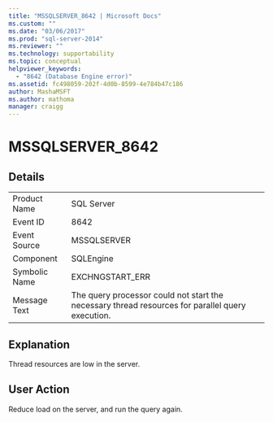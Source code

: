 ```yaml
---
title: "MSSQLSERVER_8642 | Microsoft Docs"
ms.custom: ""
ms.date: "03/06/2017"
ms.prod: "sql-server-2014"
ms.reviewer: ""
ms.technology: supportability
ms.topic: conceptual
helpviewer_keywords: 
  - "8642 (Database Engine error)"
ms.assetid: fc498059-202f-4d0b-8599-4e784b47c186
author: MashaMSFT
ms.author: mathoma
manager: craigg
---
```

# MSSQLSERVER_8642
    
## Details  
  
|||  
|-|-|  
|Product Name|SQL Server|  
|Event ID|8642|  
|Event Source|MSSQLSERVER|  
|Component|SQLEngine|  
|Symbolic Name|EXCHNGSTART_ERR|  
|Message Text|The query processor could not start the necessary thread resources for parallel query execution.|  
  
## Explanation  
 Thread resources are low in the server.  
  
## User Action  
 Reduce load on the server, and run the query again.  
  
  
